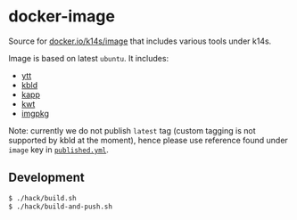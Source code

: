 # docker-image

Source for [docker.io/k14s/image](https://hub.docker.com/r/k14s/image) that includes various tools under k14s.

Image is based on latest `ubuntu`. It includes:

- [ytt](https://get-ytt.io)
- [kbld](https://get-kbld.io)
- [kapp](https://get-kapp.io)
- [kwt](https://github.com/k14s/kwt)
- [imgpkg](https://github.com/k14s/imgpkg)

Note: currently we do not publish `latest` tag (custom tagging is not supported by kbld at the moment), hence please use reference found under `image` key in [`published.yml`](published.yml).

## Development

```bash
$ ./hack/build.sh
$ ./hack/build-and-push.sh
```
